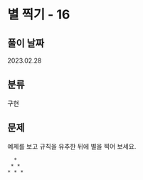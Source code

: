 # 별 찍기 - 16

## 풀이 날짜
2023.02.28

## 분류
구현

## 문제
예제를 보고 규칙을 유추한 뒤에 별을 찍어 보세요.

```
  *
 * *
* * *
```